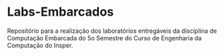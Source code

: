 # Labs-Embarcados

Repositório para a realização dos laboratórios entregáveis da disciplina de Computação Embarcada do 5o Semestre do Curso de Engenharia da Computação do Insper.